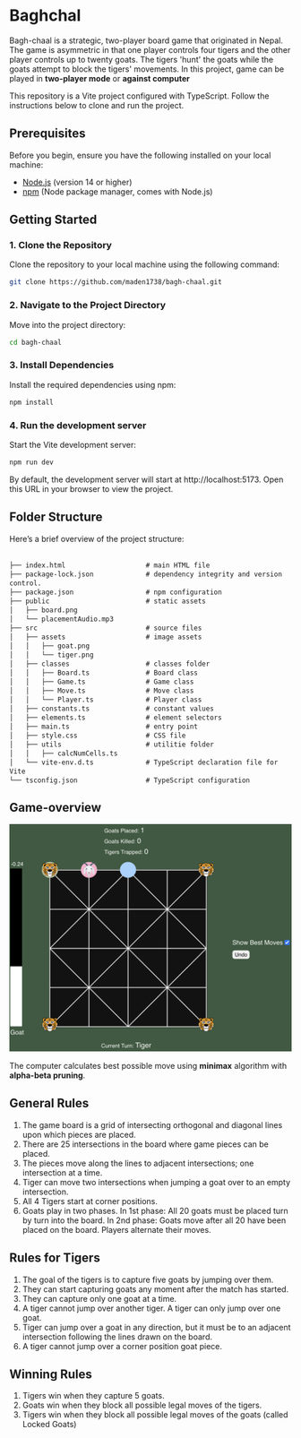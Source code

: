 # Baghchal

Bagh-chaal is a strategic, two-player board game that originated in Nepal. The game is asymmetric in that one player controls four tigers and the other player controls up to twenty goats. The tigers 'hunt' the goats while the goats attempt to block the tigers' movements. In this project, game can be played in **two-player mode** or **against computer**

This repository is a Vite project configured with TypeScript. Follow the instructions below to clone and run the project.

## Prerequisites

Before you begin, ensure you have the following installed on your local machine:

-    [Node.js](https://nodejs.org/en/) (version 14 or higher)
-    [npm](https://www.npmjs.com/) (Node package manager, comes with Node.js)

## Getting Started

### 1. Clone the Repository

Clone the repository to your local machine using the following command:

```bash
git clone https://github.com/maden1738/bagh-chaal.git
```

### 2. Navigate to the Project Directory

Move into the project directory:

```bash
cd bagh-chaal
```

### 3. Install Dependencies

Install the required dependencies using npm:

```bash
npm install
```

### 4. Run the development server

Start the Vite development server:

```bash
npm run dev
```

By default, the development server will start at http://localhost:5173. Open this URL in your browser to view the project.

## Folder Structure

Here’s a brief overview of the project structure:

```

├── index.html                    # main HTML file
├── package-lock.json             # dependency integrity and version control.
├── package.json                  # npm configuration
├── public                        # static assets
│   ├── board.png
│   └── placementAudio.mp3
├── src                           # source files
│   ├── assets                    # image assets
│   │   ├── goat.png
│   │   └── tiger.png
│   ├── classes                   # classes folder
│   │   ├── Board.ts              # Board class
│   │   ├── Game.ts               # Game class
│   │   ├── Move.ts               # Move class
│   │   └── Player.ts             # Player class
│   ├── constants.ts              # constant values
│   ├── elements.ts               # element selectors
│   ├── main.ts                   # entry point
│   ├── style.css                 # CSS file
│   ├── utils                     # utilitie folder
│   │   ├── calcNumCells.ts
│   └── vite-env.d.ts             # TypeScript declaration file for Vite
└── tsconfig.json                 # TypeScript configuration

```

## Game-overview

![Bagh-chaal gameplay!](/src/assets/game-ss.png)

The computer calculates best possible move using **minimax** algorithm with **alpha-beta pruning**.

## General Rules

1. The game board is a grid of intersecting orthogonal and diagonal lines upon which pieces are placed.
2. There are 25 intersections in the board where game pieces can be placed.
3. The pieces move along the lines to adjacent intersections; one intersection at a time.
4. Tiger can move two intersections when jumping a goat over to an empty intersection.
5. All 4 Tigers start at corner positions.
6. Goats play in two phases. In 1st phase: All 20 goats must be placed turn by turn into the board. In 2nd phase: Goats move after all 20 have been placed on the board. Players alternate their moves.

## Rules for Tigers

1. The goal of the tigers is to capture five goats by jumping over them.
2. They can start capturing goats any moment after the match has started.
3. They can capture only one goat at a time.
4. A tiger cannot jump over another tiger. A tiger can only jump over one goat.
5. Tiger can jump over a goat in any direction, but it must be to an adjacent intersection following the lines drawn on the board.
6. A tiger cannot jump over a corner position goat piece.

## Winning Rules

1. Tigers win when they capture 5 goats.
2. Goats win when they block all possible legal moves of the tigers.
3. Tigers win when they block all possible legal moves of the goats (called Locked Goats)
